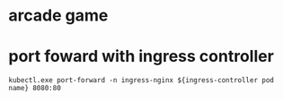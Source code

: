 # arcade game
# port foward with ingress controller
``kubectl.exe port-forward -n ingress-nginx ${ingress-controller pod name} 8080:80``